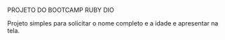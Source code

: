 PROJETO DO BOOTCAMP RUBY DIO

Projeto simples para solicitar o nome completo e a idade e apresentar na tela.
